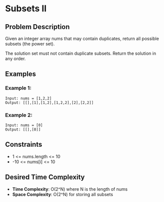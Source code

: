 # Subsets II

## Problem Description

Given an integer array nums that may contain duplicates, return all possible subsets (the power set).

The solution set must not contain duplicate subsets. Return the solution in any order.

## Examples

### Example 1:

```
Input: nums = [1,2,2]
Output: [[],[1],[1,2],[1,2,2],[2],[2,2]]
```

### Example 2:

```
Input: nums = [0]
Output: [[],[0]]
```

## Constraints

- 1 <= nums.length <= 10
- -10 <= nums[i] <= 10

## Desired Time Complexity

- **Time Complexity**: O(2^N) where N is the length of nums
- **Space Complexity**: O(2^N) for storing all subsets
